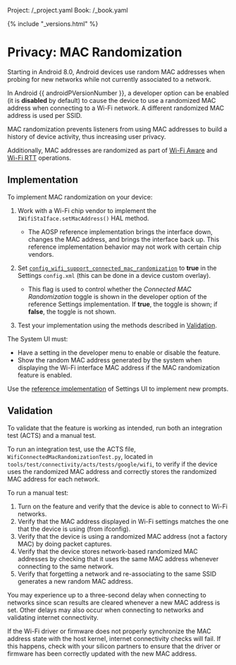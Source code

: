Project: /_project.yaml
Book: /_book.yaml

{% include "_versions.html" %}

<!--
  Copyright 2018 The Android Open Source Project

  Licensed under the Apache License, Version 2.0 (the "License");
  you may not use this file except in compliance with the License.
  You may obtain a copy of the License at

      http://www.apache.org/licenses/LICENSE-2.0

  Unless required by applicable law or agreed to in writing, software
  distributed under the License is distributed on an "AS IS" BASIS,
  WITHOUT WARRANTIES OR CONDITIONS OF ANY KIND, either express or implied.
  See the License for the specific language governing permissions and
  limitations under the License.
-->

# Privacy: MAC Randomization

Starting in Android 8.0, Android devices use random MAC addresses when probing
for new networks while not currently associated to a network.

In Android {{ androidPVersionNumber }}, a developer option can be enabled (it is
**disabled** by default) to cause the device to use a randomized MAC address
when connecting to a Wi-Fi network. A different randomized MAC address is used
per SSID.

MAC randomization prevents listeners from using MAC addresses to build a history
of device activity, thus increasing user privacy.

Additionally, MAC addresses are randomized as part of
[Wi-Fi Aware](/devices/tech/connect/wifi-aware) and
[Wi-Fi RTT](/devices/tech/connect/wifi-rtt) operations.

## Implementation

To implement MAC randomization on your device:

1.  Work with a Wi-Fi chip vendor to implement the
    `IWifiStaIface.setMacAddress()` HAL method.

    +   The AOSP reference implementation brings the interface down, changes the
        MAC address, and brings the interface back up. This reference
        implementation behavior may not work with certain chip vendors. 

1.  Set
    [`config_wifi_support_connected_mac_randomization`](https://android.googlesource.com/platform/packages/apps/Settings/+/master/res/values/config.xml#46)
    to **true** in the Settings `config.xml` (this can be done in a device
    custom overlay).

    +   This flag is used to control whether the *Connected MAC Randomization*
        toggle is shown in the developer option of the reference Settings
        implementation. If **true**, the toggle is shown; if **false**, the
        toggle is not shown.

1.  Test your implementation using the methods described in
    [Validation](#validation).

The System UI must:

+   Have a setting in the developer menu to enable or disable the feature.
+   Show the random MAC address generated by the system when displaying the
    Wi-Fi interface MAC address if the MAC randomization feature is enabled.

Use the
[reference implementation](https://android.googlesource.com/platform/packages/apps/Settings/+/master/src/com/android/settings/development/WifiConnectedMacRandomizationPreferenceController.java)
of Settings UI to implement new prompts.

## Validation

To validate that the feature is working as intended, run both an integration
test (ACTS) and a manual test.

To run an integration test, use the ACTS file,
`WifiConnectedMacRandomizationTest.py`, located in
`tools/test/connectivity/acts/tests/google/wifi`, to verify if the device uses
the randomized MAC address and correctly stores the randomized MAC address for
each network.

To run a manual test:

1.  Turn on the feature and verify that the device is able to connect to Wi-Fi
    networks.
1.  Verify that the MAC address displayed in Wi-Fi settings matches the one that
    the device is using (from ifconfig).
1.  Verify that the device is using a randomized MAC address (not a factory MAC)
    by doing packet captures.
1.  Verify that the device stores network-based randomized MAC addresses by
    checking that it uses the same MAC address whenever connecting to the same
    network.
1.  Verify that forgetting a network and re-associating to the same SSID
    generates a new random MAC address.

You may experience up to a three-second delay when connecting to networks since
scan results are cleared whenever a new MAC address is set. Other delays may
also occur when connecting to networks and validating internet connectivity.

If the Wi-Fi driver or firmware does not properly synchronize the MAC address
state with the host kernel, internet connectivity checks will fail. If this
happens, check with your silicon partners to ensure that the driver or firmware
has been correctly updated with the new MAC address.
